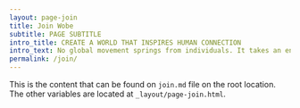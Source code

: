 ```yaml
---
layout: page-join
title: Join Wobe
subtitle: PAGE SUBTITLE
intro_title: CREATE A WORLD THAT INSPIRES HUMAN CONNECTION
intro_text: No global movement springs from individuals. It takes an entire team united behind something big. Together, we work hard, we laugh a lot, we brainstorm nonstop, we use hundreds of Post-Its a week, and we give the best high-fives in town.
permalink: /join/
---
```


This is the content that can be found on `join.md` file on the root location. The other variables are located at `_layout/page-join.html`.

